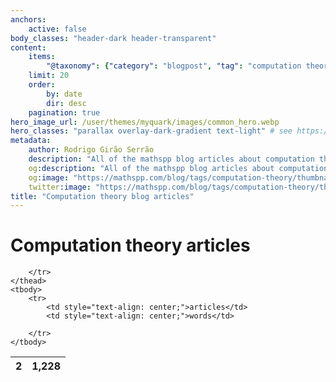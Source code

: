 ```yaml
---
anchors:
    active: false
body_classes: "header-dark header-transparent"
content:
    items:
        "@taxonomy": {"category": "blogpost", "tag": "computation theory"}
    limit: 20
    order:
        by: date
        dir: desc
    pagination: true
hero_image_url: /user/themes/myquark/images/common_hero.webp
hero_classes: "parallax overlay-dark-gradient text-light" # see https://demo.getgrav.org/blog-skeleton/blog/hero-classes
metadata:
    author: Rodrigo Girão Serrão
    description: "All of the mathspp blog articles about computation theory."
    og:description: "All of the mathspp blog articles about computation theory."
    og:image: "https://mathspp.com/blog/tags/computation-theory/thumbnail.webp"
    twitter:image: "https://mathspp.com/blog/tags/computation-theory/thumbnail.webp"
title: "Computation theory blog articles"
---
```


# Computation theory articles


<table class="stats-table">
    <thead>
        <tr>
            <th style="text-align: center;">2</th>
            <th style="text-align: center;">1,228</th>
            
        </tr>
    </thead>
    <tbody>
        <tr>
            <td style="text-align: center;">articles</td>
            <td style="text-align: center;">words</td>
            
        </tr>
    </tbody>
</table>